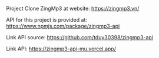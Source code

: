 Project Clone ZingMp3 at website: https://zingmp3.vn/

API for this project is provided at: https://www.npmjs.com/package/zingmp3-api

Link API source: https://github.com/tduy30398/zingmp3-api

Link API: https://zingmp3-api-mu.vercel.app/
